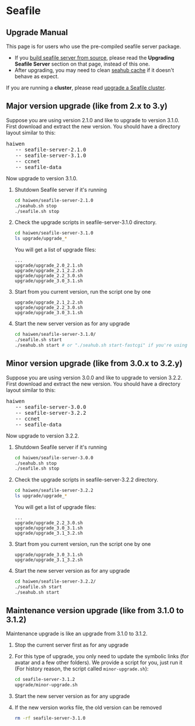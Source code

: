 # Seafile

## Upgrade Manual

This page is for users who use the pre-compiled seafile server package.

- If you [build seafile server from source](../build_seafile/server.md), please read the **Upgrading Seafile Server** section on that page, instead of this one.
- After upgrading, you may need to clean [seahub cache](add_memcached.md) if it doesn't behave as expect.

If you are running a **cluster**, please read [upgrade a Seafile cluster](../deploy_pro/upgrade_a_cluster.md).

## Major version upgrade (like from 2.x to 3.y)


Suppose you are using version 2.1.0 and like to upgrade to version 3.1.0. First download and extract the new version. You should have a directory layout similar to this:


<pre>
haiwen
   -- seafile-server-2.1.0
   -- seafile-server-3.1.0
   -- ccnet
   -- seafile-data
</pre>


Now upgrade to version 3.1.0.

1. Shutdown Seafile server if it's running

   ```sh
   cd haiwen/seafile-server-2.1.0
   ./seahub.sh stop
   ./seafile.sh stop
   ```
2. Check the upgrade scripts in seafile-server-3.1.0 directory.

   ```sh
   cd haiwen/seafile-server-3.1.0
   ls upgrade/upgrade_*
   ```

   You will get a list of upgrade files:

   ```
   ...
   upgrade/upgrade_2.0_2.1.sh
   upgrade/upgrade_2.1_2.2.sh
   upgrade/upgrade_2.2_3.0.sh
   upgrade/upgrade_3.0_3.1.sh
   ```

3. Start from you current version, run the script one by one

   ```
   upgrade/upgrade_2.1_2.2.sh
   upgrade/upgrade_2.2_3.0.sh
   upgrade/upgrade_3.0_3.1.sh
   ```

4. Start the new server version as for any upgrade

   ```sh
   cd haiwen/seafile-server-3.1.0/
   ./seafile.sh start
   ./seahub.sh start # or "./seahub.sh start-fastcgi" if you're using fastcgi
   ```

## Minor version upgrade (like from 3.0.x to 3.2.y)

Suppose you are using version 3.0.0 and like to upgrade to version 3.2.2. First download and extract the new version. You should have a directory layout similar to this:


<pre>
haiwen
   -- seafile-server-3.0.0
   -- seafile-server-3.2.2
   -- ccnet
   -- seafile-data
</pre>


Now upgrade to version 3.2.2.

1. Shutdown Seafile server if it's running

   ```sh
   cd haiwen/seafile-server-3.0.0
   ./seahub.sh stop
   ./seafile.sh stop
   ```
2. Check the upgrade scripts in seafile-server-3.2.2 directory.

   ```sh
   cd haiwen/seafile-server-3.2.2
   ls upgrade/upgrade_*
   ```

   You will get a list of upgrade files:

   ```
   ...
   upgrade/upgrade_2.2_3.0.sh
   upgrade/upgrade_3.0_3.1.sh
   upgrade/upgrade_3.1_3.2.sh
   ```

3. Start from you current version, run the script one by one

   ```
   upgrade/upgrade_3.0_3.1.sh
   upgrade/upgrade_3.1_3.2.sh
   ```

4. Start the new server version as for any upgrade

   ```sh
   cd haiwen/seafile-server-3.2.2/
   ./seafile.sh start
   ./seahub.sh start
   ```


## Maintenance version upgrade (like from 3.1.0 to 3.1.2)

Maintenance upgrade is like an upgrade from 3.1.0 to 3.1.2.


1. Stop the current server first as for any upgrade
2. For this type of upgrade, you only need to update the symbolic links (for avatar and a few other folders). We provide a script for you, just run it (For history reason, the script called `minor-upgrade.sh`):

   ```sh
   cd seafile-server-3.1.2
   upgrade/minor-upgrade.sh
   ```

3. Start the new server version as for any upgrade

4. If the new version works file, the old version can be removed

   ```sh
   rm -rf seafile-server-3.1.0
   ```
